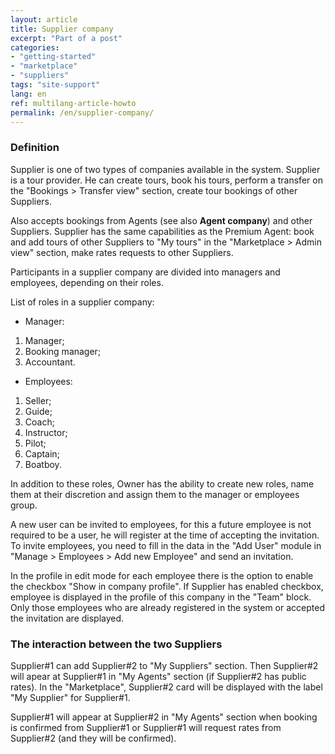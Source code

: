 ```yaml
---
layout: article
title: Supplier company
excerpt: "Part of a post"
categories: 
- "getting-started"
- "marketplace"
- "suppliers"
tags: "site-support"
lang: en
ref: multilang-article-howto
permalink: /en/supplier-company/
---
```


### **Definition**

Supplier is one of two types of companies available in the system. Supplier is a tour provider. He can create tours, book his tours, perform a transfer on the "Bookings > Transfer view" section, create tour bookings of other Suppliers.

Also accepts bookings from Agents (see also **Agent company**) and other Suppliers. Supplier has the same capabilities as the Premium Agent: book and add tours of other Suppliers to "My tours" in the "Marketplace > Admin view" section, make rates requests to other Suppliers.

Participants in a supplier company are divided into managers and employees, depending on their roles.

List of roles in a supplier company:
- Manager:

1. Manager;
2. Booking manager;
3. Accountant.

- Employees:

1. Seller;
2. Guide;
3. Coach;
4. Instructor;
5. Pilot;
6. Captain;
7. Boatboy.

In addition to these roles, Owner has the ability to create new roles, name them at their discretion and assign them to the manager or employees group.

A new user can be invited to employees, for this a future employee is not required to be a user, he will register at the time of accepting the invitation. To invite employees, you need to fill in the data in the "Add User" module in "Manage > Employees > Add new Employee" and send an invitation.

In the profile in edit mode for each employee there is the option to enable the checkbox "Show in company profile". If Supplier has enabled checkbox, employee is displayed in the profile of this company in the "Team" block. Only those employees who are already registered in the system or accepted the invitation are displayed.

### **The interaction between the two Suppliers**

Supplier#1 can add Supplier#2 to "My Suppliers" section. Then Supplier#2 will apear at Supplier#1 in "My Agents" section (if Supplier#2 has public rates). In the "Marketplace", Supplier#2 card will be displayed with the label "My Supplier" for Supplier#1.

Supplier#1 will appear at Supplier#2 in "My Agents" section when booking is confirmed from Supplier#1 or Supplier#1 will request rates from Supplier#2 (and they will be confirmed).